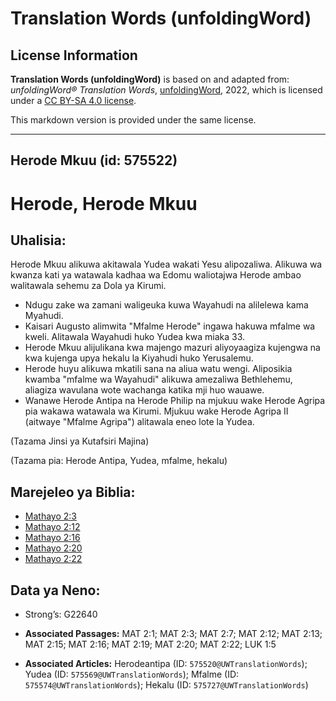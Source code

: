 # Translation Words (unfoldingWord)

## License Information

**Translation Words (unfoldingWord)** is based on and adapted from: _unfoldingWord® Translation Words_, [unfoldingWord](https://unfoldingword.org/utw), 2022, which is licensed under a [CC BY-SA 4.0 license](https://creativecommons.org/licenses/by-sa/4.0/legalcode.en).

This markdown version is provided under the same license.



--------------------------------

## Herode Mkuu (id: 575522)

Herode, Herode Mkuu
===================

Uhalisia:
---------

Herode Mkuu alikuwa akitawala Yudea wakati Yesu alipozaliwa. Alikuwa wa kwanza kati ya watawala kadhaa wa Edomu waliotajwa Herode ambao walitawala sehemu za Dola ya Kirumi.

* Ndugu zake wa zamani waligeuka kuwa Wayahudi na alilelewa kama Myahudi.
* Kaisari Augusto alimwita "Mfalme Herode" ingawa hakuwa mfalme wa kweli. Alitawala Wayahudi huko Yudea kwa miaka 33\.
* Herode Mkuu alijulikana kwa majengo mazuri aliyoyaagiza kujengwa na kwa kujenga upya hekalu la Kiyahudi huko Yerusalemu.
* Herode huyu alikuwa mkatili sana na aliua watu wengi. Aliposikia kwamba "mfalme wa Wayahudi" alikuwa amezaliwa Bethlehemu, aliagiza wavulana wote wachanga katika mji huo wauawe.
* Wanawe Herode Antipa na Herode Philip na mjukuu wake Herode Agripa pia wakawa watawala wa Kirumi. Mjukuu wake Herode Agripa II (aitwaye "Mfalme Agripa") alitawala eneo lote la Yudea.

(Tazama Jinsi ya Kutafsiri Majina)

(Tazama pia: Herode Antipa, Yudea, mfalme, hekalu)

Marejeleo ya Biblia:
--------------------

* [Mathayo 2:3](https://ref.ly/Matt2:3)
* [Mathayo 2:12](https://ref.ly/Matt2:12)
* [Mathayo 2:16](https://ref.ly/Matt2:16)
* [Mathayo 2:20](https://ref.ly/Matt2:20)
* [Mathayo 2:22](https://ref.ly/Matt2:22)

Data ya Neno:
-------------

* Strong’s: G22640

* **Associated Passages:** MAT 2:1; MAT 2:3; MAT 2:7; MAT 2:12; MAT 2:13; MAT 2:15; MAT 2:16; MAT 2:19; MAT 2:20; MAT 2:22; LUK 1:5
* **Associated Articles:** Herodeantipa (ID: `575520@UWTranslationWords`); Yudea (ID: `575569@UWTranslationWords`); Mfalme (ID: `575574@UWTranslationWords`); Hekalu (ID: `575727@UWTranslationWords`)

